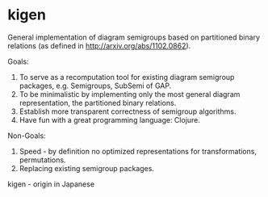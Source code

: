 # kigen
General implementation of diagram semigroups based on partitioned binary relations (as defined in http://arxiv.org/abs/1102.0862).

Goals:

1. To serve as a recomputation tool for existing diagram semigroup packages, e.g. Semigroups, SubSemi of GAP.
2. To be minimalistic by implementing only the most general diagram representation, the partitioned binary relations.
3. Establish more transparent correctness of semigroup algorithms.
4. Have fun with a great programming language: Clojure.

Non-Goals:

1. Speed - by definition no optimized representations for transformations, permutations. 
2. Replacing existing  semigroup packages.

kigen - origin in Japanese

